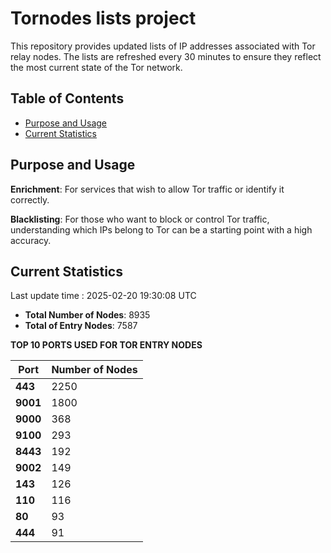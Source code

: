 # Tornodes lists project

This repository provides updated lists of IP addresses associated with Tor relay nodes. The lists are refreshed every 30 minutes to ensure they reflect the most current state of the Tor network.

## Table of Contents

- [Purpose and Usage](#purpose-and-usage)
- [Current Statistics](#current-statistics)


## Purpose and Usage

**Enrichment**: For services that wish to allow Tor traffic or identify it correctly.

**Blacklisting**: For those who want to block or control Tor traffic, understanding which IPs belong to Tor can be a starting point with a high accuracy.

## Current Statistics

Last update time : 2025-02-20 19:30:08 UTC

- **Total Number of Nodes**: 8935
- **Total of Entry Nodes**: 7587

**TOP 10 PORTS USED FOR TOR ENTRY NODES**

| **Port** | **Number of Nodes** |
|------|-----------------|
| **443**   | 2250  |
| **9001**   | 1800  |
| **9000**   | 368  |
| **9100**   | 293  |
| **8443**   | 192  |
| **9002**   | 149  |
| **143**   | 126  |
| **110**   | 116  |
| **80**   | 93  |
| **444**   | 91  |

